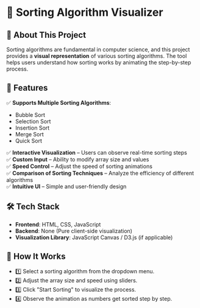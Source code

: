# 🔢 Sorting Algorithm Visualizer

## 📝 About This Project
Sorting algorithms are fundamental in computer science, and this project provides a **visual representation** of various sorting algorithms. The tool helps users understand how sorting works by animating the step-by-step process.

## 🌟 Features
✅ **Supports Multiple Sorting Algorithms**:  
   - Bubble Sort  
   - Selection Sort  
   - Insertion Sort  
   - Merge Sort  
   - Quick Sort  

✅ **Interactive Visualization** – Users can observe real-time sorting steps  
✅ **Custom Input** – Ability to modify array size and values  
✅ **Speed Control** – Adjust the speed of sorting animations  
✅ **Comparison of Sorting Techniques** – Analyze the efficiency of different algorithms  
✅ **Intuitive UI** – Simple and user-friendly design  

## 🛠️ Tech Stack
- **Frontend**: HTML, CSS, JavaScript  
- **Backend**: None (Pure client-side visualization)  
- **Visualization Library**: JavaScript Canvas / D3.js (if applicable)  

## 🎥 How It Works
- 1️⃣ Select a sorting algorithm from the dropdown menu.
- 2️⃣ Adjust the array size and speed using sliders.
- 3️⃣ Click "Start Sorting" to visualize the process.
- 4️⃣ Observe the animation as numbers get sorted step by step.
